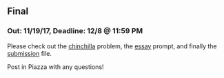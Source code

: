 ## Final
### Out: 11/19/17, Deadline: 12/8 @ 11:59 PM

Please check out the [chinchilla](https://github.com/UMD-CS-STICs/389Ofall17/blob/master/final/chinchilla.md) problem, the [essay](https://github.com/UMD-CS-STICs/389Ofall17/blob/master/final/essay.md) prompt, and finally the [submission](https://github.com/UMD-CS-STICs/389Ofall17/blob/master/final/submission.md) file.

Post in Piazza with any questions!
